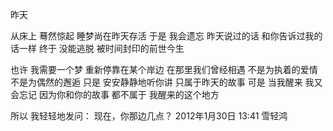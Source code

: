 昨天

从床上
蓦然惊起
睡梦尚在昨天存活
于是
我会遗忘
昨天说过的话
和你告诉过我的话一样
终于
没能逃脱
被时间封印的前世今生

也许
我需要一个梦
重新停靠在某个岸边
在那里我们曾经相遇
不是为执着的爱情
不是为偶然的邂逅
只是
安安静静地听你讲
只属于昨天的故事
可是
当我醒来
我又会忘记
因为你和你的故事
都不属于
我醒来的这个地方

所以
我轻轻地发问：
现在，你那边几点？
                 2012年1月30日 13:41
                   雪轻鸿